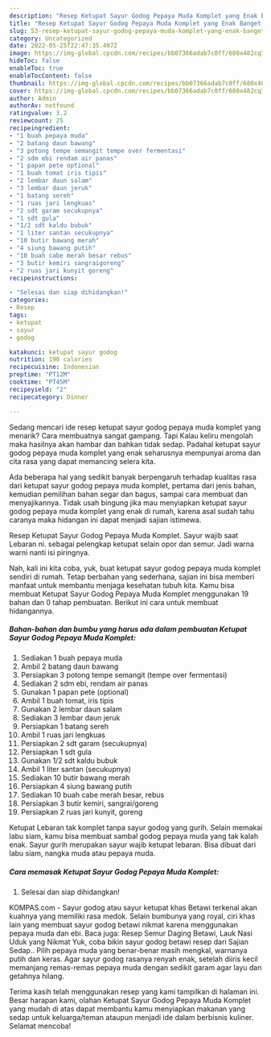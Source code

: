 ```yaml
---
description: "Resep Ketupat Sayur Godog Pepaya Muda Komplet yang Enak Banget, Buat Buka Puasa}"
title: "Resep Ketupat Sayur Godog Pepaya Muda Komplet yang Enak Banget, Buat Buka Puasa}"
slug: 53-resep-ketupat-sayur-godog-pepaya-muda-komplet-yang-enak-banget-buat-buka-puasa
category: Uncategorized
date: 2022-05-25T22:47:35.497Z
image: https://img-global.cpcdn.com/recipes/bb07366adab7c0ff/680x482cq70/ketupat-sayur-godog-pepaya-muda-komplet-foto-resep-utama.jpg
hideToc: false
enableToc: true
enableTocContent: false
thumbnail: https://img-global.cpcdn.com/recipes/bb07366adab7c0ff/680x482cq70/ketupat-sayur-godog-pepaya-muda-komplet-foto-resep-utama.jpg
cover: https://img-global.cpcdn.com/recipes/bb07366adab7c0ff/680x482cq70/ketupat-sayur-godog-pepaya-muda-komplet-foto-resep-utama.jpg
author: Admin
authorAv: notfound
ratingvalue: 3.2
reviewcount: 25
recipeingredient:
- "1 buah pepaya muda"
- "2 batang daun bawang"
- "3 potong tempe semangit tempe over fermentasi"
- "2 sdm ebi rendam air panas"
- "1 papan pete optional"
- "1 buah tomat iris tipis"
- "2 lembar daun salam"
- "3 lembar daun jeruk"
- "1 batang sereh"
- "1 ruas jari lengkuas"
- "2 sdt garam secukupnya"
- "1 sdt gula"
- "1/2 sdt kaldu bubuk"
- "1 liter santan secukupnya"
- "10 butir bawang merah"
- "4 siung bawang putih"
- "10 buah cabe merah besar rebus"
- "3 butir kemiri sangraigoreng"
- "2 ruas jari kunyit goreng"
recipeinstructions:

- "Selesai dan siap dihidangkan!"
categories:
- Resep
tags:
- ketupat
- sayur
- godog

katakunci: ketupat sayur godog 
nutrition: 190 calories
recipecuisine: Indonesian
preptime: "PT12M"
cooktime: "PT45M"
recipeyield: "2"
recipecategory: Dinner

---
```



Sedang mencari ide resep ketupat sayur godog pepaya muda komplet yang menarik? Cara membuatnya sangat gampang. Tapi Kalau keliru mengolah maka hasilnya akan hambar dan bahkan tidak sedap. Padahal ketupat sayur godog pepaya muda komplet yang enak seharusnya mempunyai aroma dan cita rasa yang dapat memancing selera kita.


Ada beberapa hal yang sedikit banyak berpengaruh terhadap kualitas rasa dari ketupat sayur godog pepaya muda komplet, pertama dari jenis bahan, kemudian pemilihan bahan segar dan bagus, sampai cara membuat dan menyajikannya. Tidak usah bingung jika mau menyiapkan ketupat sayur godog pepaya muda komplet yang enak di rumah, karena asal sudah tahu caranya maka hidangan ini dapat menjadi sajian istimewa.

Resep Ketupat Sayur Godog Pepaya Muda Komplet. Sayur wajib saat Lebaran ni. sebagai pelengkap ketupat selain opor dan semur. Jadi warna warni nanti isi piringnya.


Nah, kali ini kita coba, yuk, buat ketupat sayur godog pepaya muda komplet sendiri di rumah. Tetap berbahan yang sederhana, sajian ini bisa memberi manfaat untuk membantu menjaga kesehatan tubuh kita. Kamu bisa membuat Ketupat Sayur Godog Pepaya Muda Komplet menggunakan 19 bahan dan 0 tahap pembuatan. Berikut ini cara untuk membuat hidangannya.

<!--inarticleads1-->

##### Bahan-bahan dan bumbu yang harus ada dalam pembuatan Ketupat Sayur Godog Pepaya Muda Komplet:

1. Sediakan 1 buah pepaya muda
1. Ambil 2 batang daun bawang
1. Persiapkan 3 potong tempe semangit (tempe over fermentasi)
1. Sediakan 2 sdm ebi, rendam air panas
1. Gunakan 1 papan pete (optional)
1. Ambil 1 buah tomat, iris tipis
1. Gunakan 2 lembar daun salam
1. Sediakan 3 lembar daun jeruk
1. Persiapkan 1 batang sereh
1. Ambil 1 ruas jari lengkuas
1. Persiapkan 2 sdt garam (secukupnya)
1. Persiapkan 1 sdt gula
1. Gunakan 1/2 sdt kaldu bubuk
1. Ambil 1 liter santan (secukupnya)
1. Sediakan 10 butir bawang merah
1. Persiapkan 4 siung bawang putih
1. Sediakan 10 buah cabe merah besar, rebus
1. Persiapkan 3 butir kemiri, sangrai/goreng
1. Persiapkan 2 ruas jari kunyit, goreng


Ketupat Lebaran tak komplet tanpa sayur godog yang gurih. Selain memakai labu siam, kamu bisa membuat sambal godog pepaya muda yang tak kalah enak. Sayur gurih merupakan sayur wajib ketupat lebaran. Bisa dibuat dari labu siam, nangka muda atau pepaya muda. 

<!--inarticleads2-->

##### Cara memasak Ketupat Sayur Godog Pepaya Muda Komplet:


1. Selesai dan siap dihidangkan!

KOMPAS.com - Sayur godog atau sayur ketupat khas Betawi terkenal akan kuahnya yang memiliki rasa medok. Selain bumbunya yang royal, ciri khas lain yang membuat sayur godog betawi nikmat karena menggunakan pepaya muda dan ebi. Baca juga: Resep Semur Daging Betawi, Lauk Nasi Uduk yang Nikmat Yuk, coba bikin sayur godog betawi resep dari Sajian Sedap.. Pilih pepaya muda yang benar-benar masih mengkal, warnanya putih dan keras. Agar sayur godog rasanya renyah enak, setelah diiris kecil memanjang remas-remas pepaya muda dengan sedikit garam agar layu dan getahnya hilang. 

Terima kasih telah menggunakan resep yang kami tampilkan di halaman ini. Besar harapan kami, olahan Ketupat Sayur Godog Pepaya Muda Komplet yang mudah di atas dapat membantu kamu menyiapkan makanan yang sedap untuk keluarga/teman ataupun menjadi ide dalam berbisnis kuliner. Selamat mencoba!
